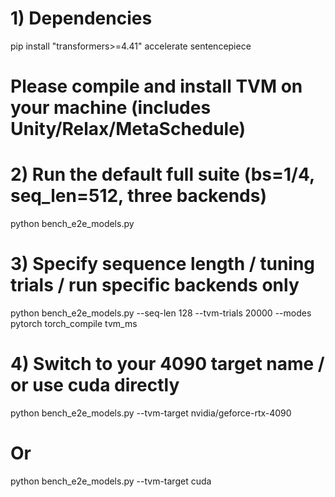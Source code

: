 # 1) Dependencies
pip install "transformers>=4.41" accelerate sentencepiece
# Please compile and install TVM on your machine (includes Unity/Relax/MetaSchedule)

# 2) Run the default full suite (bs=1/4, seq_len=512, three backends)
python bench_e2e_models.py

# 3) Specify sequence length / tuning trials / run specific backends only
python bench_e2e_models.py --seq-len 128 --tvm-trials 20000 --modes pytorch torch_compile tvm_ms

# 4) Switch to your 4090 target name / or use cuda directly
python bench_e2e_models.py --tvm-target nvidia/geforce-rtx-4090
# Or
python bench_e2e_models.py --tvm-target cuda

